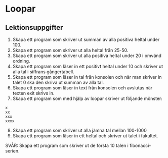 # Loopar



## Lektionsuppgifter

1. Skapa ett program som skriver ut summan av alla positiva heltal under 100.
2. Skapa ett program som skriver ut alla heltal från 25-50.
3. Skapa ett program som skriver ut alla positiva heltal under 20 i omvänd ordning.
4. Skapa ett program som läser in ett positivt heltal under 10 och skriver ut alla tal i siffrans gångertabell.
5. Skapa ett program som läser in tal från konsolen och när man skriver in talet 0 ska den skriva ut summan av alla tal.
6. Skapa ett program som läser in text från konsolen och avslutas när texten exit skrivs in.
7. Skapa ett program som med hjälp av loopar skriver ut följande mönster:
```
x
xx
xxx
xxxx
```
8. Skapa ett program som skriver ut alla jämna tal mellan 100-1000
9. Skapa ett program som läser in ett heltal och skriver ut talet i fakultet.

SVÅR:
Skapa ett program som skriver ut de första 10 talen i fibonacci-serien.
